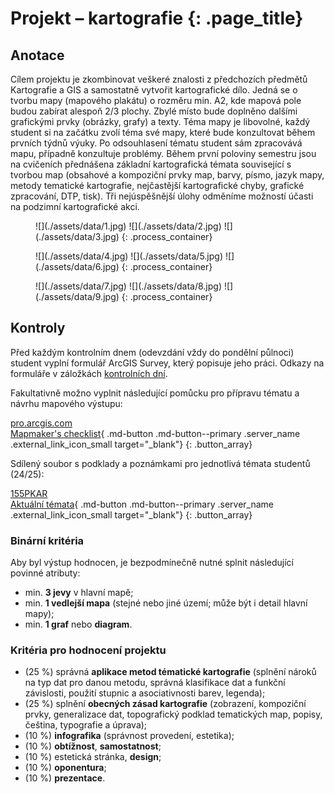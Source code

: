 
# Projekt – kartografie {: .page_title}


## Anotace
Cílem projektu je zkombinovat veškeré znalosti z předchozích předmětů Kartografie a GIS a samostatně vytvořit kartografické dílo. Jedná se o tvorbu mapy (mapového plakátu) o rozměru min. A2, kde mapová pole budou zabírat alespoň 2/3 plochy. Zbylé místo bude doplněno dalšími grafickými prvky (obrázky, grafy) a texty. Téma mapy je libovolné, každý student si na začátku zvolí téma své mapy, které bude konzultovat během prvních týdnů výuky. Po odsouhlasení tématu student sám zpracovává mapu, případně konzultuje problémy. Během první poloviny semestru jsou na cvičeních přednášena základní kartografická témata související s tvorbou map (obsahové a kompoziční prvky map, barvy, písmo, jazyk mapy, metody tematické kartografie, nejčastější kartografické chyby, grafické zpracování, DTP, tisk). Tři nejúspěšnější úlohy odměníme možností účasti na podzimní kartografické akci.

<figure markdown>
![](./assets/data/1.jpg)
![](./assets/data/2.jpg)
![](./assets/data/3.jpg)
{: .process_container}
</figure>

<figure markdown>
![](./assets/data/4.jpg)
![](./assets/data/5.jpg)
![](./assets/data/6.jpg)
{: .process_container}
</figure>

<figure markdown>
![](./assets/data/7.jpg)
![](./assets/data/8.jpg)
![](./assets/data/9.jpg)
{: .process_container}
</figure>

## Kontroly

Před každým kontrolním dnem (odevzdání vždy do pondělní půlnoci) student vyplní formulář ArcGIS Survey, který popisuje jeho práci. Odkazy na formuláře v záložkách [kontrolních dní](https://k155cvut.github.io/pkar/cviceni/cviceni6/).

Fakultativně možno vyplnit následující pomůcku pro přípravu tématu a návrhu mapového výstupu:

[<span>pro.arcgis.com</span><br>Mapmaker's checklist](https://downloads.esri.com/MappingCenter2007/arcGISResources/more/MapEvaluationGuidelines.pdf){ .md-button .md-button--primary .server_name .external_link_icon_small target="_blank"}
{: .button_array}

Sdílený soubor s podklady a poznámkami pro jednotlivá témata studentů (24/25):

[<span>155PKAR</span><br>Aktuální témata](https://docs.google.com/spreadsheets/d/1ggmOVdmf48_uTIfVlguYbV7FQ3rW_PYpvAW7WMVgpok/){ .md-button .md-button--primary .server_name .external_link_icon_small target="_blank"}
{: .button_array}

### Binární kritéria

Aby byl výstup hodnocen, je bezpodmínečně nutné splnit následující povinné atributy:

-   min. **3 jevy** v hlavní mapě;
-   min. **1 vedlejší mapa** (stejné nebo jiné území; může být i detail hlavní mapy);
-   min. **1 graf** nebo **diagram**.

### Kritéria pro hodnocení projektu

-   (25 %) správná **aplikace metod tématické kartografie** (splnění nároků na typ dat pro danou metodu, správná klasifikace dat a funkční závislosti, použití stupnic a asociativnosti barev, legenda);
-   (25 %) splnění **obecných zásad kartografie** (zobrazení, kompoziční prvky, generalizace dat, topografický podklad tematických map, popisy, čeština, typografie a úprava);
-   (10 %) **infografika** (správnost provedení, estetika);
-   (10 %) **obtížnost**, **samostatnost**;
-   (10 %) estetická stránka, **design**;
-   (10 %) **oponentura**;
-   (10 %) **prezentace**.